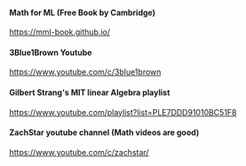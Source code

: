 #### Math for ML (Free Book by Cambridge)
https://mml-book.github.io/


#### 3Blue1Brown Youtube
https://www.youtube.com/c/3blue1brown


#### Gilbert Strang's MIT linear Algebra playlist
https://www.youtube.com/playlist?list=PLE7DDD91010BC51F8

#### ZachStar youtube channel (Math videos are good)
https://www.youtube.com/c/zachstar/
